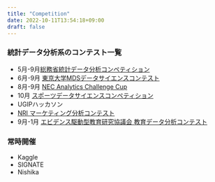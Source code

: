 ```yaml
---
title: "Competition"
date: 2022-10-11T13:54:18+09:00
draft: false
---
```


### 統計データ分析系のコンテスト一覧
- 5月-9月[総務省統計データ分析コンペティション](https://www.nstac.go.jp/statcompe/)
- 6月-9月 [東京大学MDSデータサイエンスコンテスト](http://www.mi.u-tokyo.ac.jp/industry_consortium.html)
- 8月-9月 [NEC Analytics Challenge Cup]()
- 10月 [スポーツデータサイエンスコンペティション](https://sports.ywebsys.net/about.html)
- UGIPハッカソン
- [NRI マーケティング分析コンテスト](https://www.is.nri.co.jp/contest/2022/index.html)
- 9月-1月 [エビデンス駆動型教育研究協議会 教育データ分析コンテスト](https://www.ederc.jp/events)

### 常時開催
- Kaggle
- SIGNATE
- Nishika